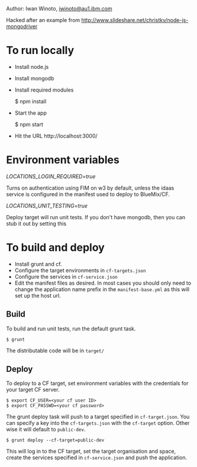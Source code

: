 Author: Iwan Winoto, iwinoto@au1.ibm.com

Hacked after an example from http://www.slideshare.net/christkv/node-js-mongodriver

# To run locally
* Install node.js
* Install mongodb
* Install required modules

	$ npm install

* Start the app

	$ npm start

* Hit the URL http://localhost:3000/

# Environment variables

*LOCATIONS_LOGIN_REQUIRED=true*

  Turns on authentication using FIM on w3 by default, unless the idaas
  service is configured in the manifest used to deploy to BlueMix/CF.
    
*LOCATIONS_UNIT_TESTING=true*

  Deploy target will run unit tests. If you don't have mongodb, then
  you can stub it out by setting this

# To build and deploy
 * Install grunt and cf.
 * Configure the target environments in `cf-targets.json`
 * Configure the services in `cf-service.json`
 * Edit the manifest files as desired. In most cases you should only need to
change the application name prefix in the `manifest-base.yml` as this will
set up the host url.

## Build
To build and run unit tests, run the default grunt task.

	$ grunt

The distributable code will be in `target/`

## Deploy
To deploy to a CF target, set environment variables with the credentials
for your target CF server.

	$ export CF_USER=<your cf user ID>
	$ export CF_PASSWD=<your cf password>

The grunt deploy task will push to a target specified in `cf-target.json`.
You can specify a key into the `cf-targets.json` with the `cf-target` option.
Other wise it will default to `public-dev`.

	$ grunt deploy --cf-target=public-dev

This will log in to the CF target, set the target organisation and space,
create the services specified in `cf-service.json` and push the application.
